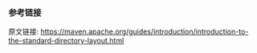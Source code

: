 


### 参考链接

原文链接: <https://maven.apache.org/guides/introduction/introduction-to-the-standard-directory-layout.html>
